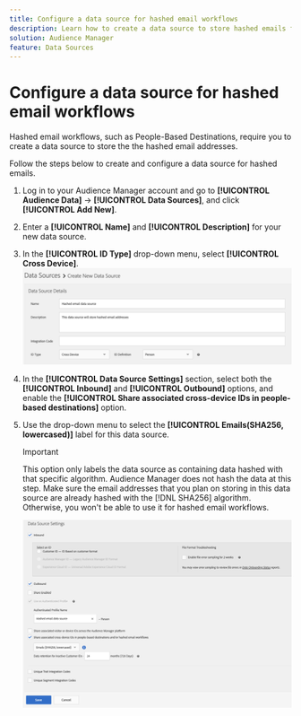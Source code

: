 ```yaml
---
title: Configure a data source for hashed email workflows
description: Learn how to create a data source to store hashed emails for hashed email workflows.
solution: Audience Manager
feature: Data Sources
---
```


# Configure a data source for hashed email workflows

Hashed email workflows, such as People-Based Destinations, require you to create a data source to store the the hashed email addresses.

Follow the steps below to create and configure a data source for hashed emails.

1. Log in to your Audience Manager account and go to **[!UICONTROL Audience Data]** -> **[!UICONTROL Data Sources]**, and click **[!UICONTROL Add New]**.
1. Enter a **[!UICONTROL Name]** and **[!UICONTROL Description]** for your new data source.
1. In the **[!UICONTROL ID Type]** drop-down menu, select **[!UICONTROL Cross Device]**.
![Audience Manager UI image showing the data source details section.](../features/assets/create-hashed-email-data-source.png)
1. In the **[!UICONTROL Data Source Settings]** section, select both the **[!UICONTROL Inbound]** and **[!UICONTROL Outbound]** options, and enable the **[!UICONTROL Share associated cross-device IDs in people-based destinations]** option.
1. Use the drop-down menu to select the **[!UICONTROL Emails(SHA256, lowercased)]** label for this data source.

    >[!IMPORTANT]
    >
    >This option only labels the data source as containing data hashed with that specific algorithm. Audience Manager does not hash the data at this step. Make sure the email addresses that you plan on storing in this data source are already hashed with the [!DNL SHA256] algorithm. Otherwise, you won't be able to use it for hashed email workflows.

    ![Audience Manager UI image showing the data source settings section.](../features/assets/data-source-settings.png)


